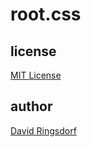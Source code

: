 # root.css

## license
[MIT License](LICENSE.txt)

## author
[David Ringsdorf](http://davidringsdorf.de)

